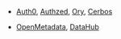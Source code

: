 * [Auth0](https://learn.sandcastle.cloud/), [Authzed](https://play.authzed.com/schema), [Ory](https://www.ory.sh/), [Cerbos](https://cerbos.dev/)

* [OpenMetadata](https://sandbox.open-metadata.org/), [DataHub](https://demo.datahubproject.io/)
